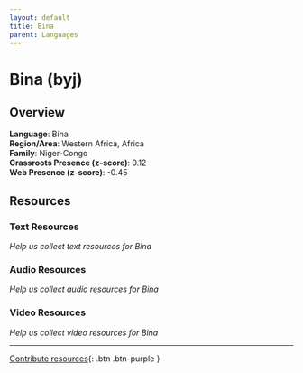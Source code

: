 ```yaml
---
layout: default
title: Bina
parent: Languages
---
```


# Bina (byj)

## Overview

**Language**: Bina  
**Region/Area**: Western Africa, Africa  
**Family**: Niger-Congo  
**Grassroots Presence (z-score)**: 0.12  
**Web Presence (z-score)**: -0.45  

## Resources

### Text Resources
*Help us collect text resources for Bina*

### Audio Resources
*Help us collect audio resources for Bina*

### Video Resources
*Help us collect video resources for Bina*

---

[Contribute resources](https://forms.office.com/e/1SfLJx3u1r){: .btn .btn-purple }
